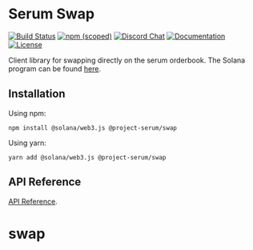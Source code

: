# Serum Swap

[![Build Status](https://travis-ci.com/project-serum/serum-ts.svg?branch=master)](https://travis-ci.com/project-serum/serum-ts)
[![npm (scoped)](https://img.shields.io/npm/v/@project-serum/swap)](https://www.npmjs.com/package/@project-serum/swap)
[![Discord Chat](https://img.shields.io/discord/739225212658122886?color=blueviolet)](https://discord.com/channels/739225212658122886)
[![Documentation](https://img.shields.io/badge/typedoc-documentation-blue)](https://project-serum.github.io/serum-ts/swap/classes/swap.html)
[![License](https://img.shields.io/github/license/project-serum/serum-dex?color=blue)](https://opensource.org/licenses/Apache-2.0)

Client library for swapping directly on the serum orderbook.
The Solana program can be found [here](https://github.com/project-serum/swap).

## Installation

Using npm:

```
npm install @solana/web3.js @project-serum/swap
```

Using yarn:

```
yarn add @solana/web3.js @project-serum/swap
```

## API Reference

[API Reference](https://project-serum.github.io/serum-ts/swap/classes/swap.html).
# swap
